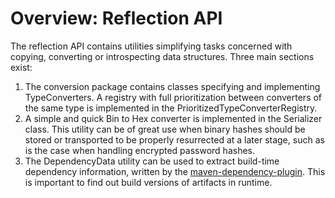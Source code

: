 # Overview: Reflection API

The reflection API contains utilities simplifying tasks concerned with copying, converting
or introspecting data structures. Three main sections exist:

1. The conversion package contains classes specifying and implementing TypeConverters.
   A registry with full prioritization between converters of the same type is implemented
   in the PrioritizedTypeConverterRegistry.
2. A simple and quick Bin to Hex converter is implemented in the Serializer class.
   This utility can be of great use when binary hashes should be stored or transported
   to be properly resurrected at a later stage, such as is the case when handling encrypted
   password hashes.
3. The DependencyData utility can be used to extract build-time dependency information,
   written by the <a href="http://maven.apache.org/plugins/maven-dependency-plugin/">maven-dependency-plugin</a>.
   This is important to find out build versions of artifacts in runtime.